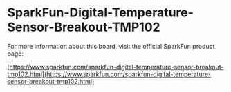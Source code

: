 # SparkFun-Digital-Temperature-Sensor-Breakout-TMP102


For more information about this board, visit the official SparkFun product page:

[https://www.sparkfun.com/sparkfun-digital-temperature-sensor-breakout-tmp102.html](https://www.sparkfun.com/sparkfun-digital-temperature-sensor-breakout-tmp102.html)